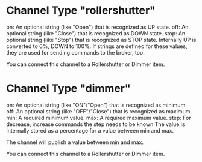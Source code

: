 



# Channel Type "rollershutter"
on: An optional string (like "Open") that is recognized as UP state.
off: An optional string (like "Close") that is recognized as DOWN state.
stop: An optional string (like "Stop") that is recognized as STOP state.
Internally UP is converted to 0%, DOWN to 100%. If strings are defined for these values, they are used for sending commands to the broker, too.

You can connect this channel to a Rollershutter or Dimmer item.

# Channel Type "dimmer"
on: An optional string (like "ON"/"Open") that is recognized as minimum.
off: An optional string (like "OFF"/"Close") that is recognized as maximum.
min: A required minimum value.
max: A required maximum value.
step: For decrease, increase commands the step needs to be known
The value is internally stored as a percentage for a value between min and max.

The channel will publish a value between min and max.

You can connect this channel to a Rollershutter or Dimmer item.




